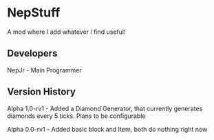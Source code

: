 # NepStuff
A mod where I add whatever I find useful!

## Developers
NepJr - Main Programmer

## Version History
Alpha 1.0-rv1
	- Added a Diamond Generator, that currently generates diamonds every 5 ticks. Plans to be configurable

Alpha 0.0-rv1
	- Added basic block and Item, both do nothing right now
